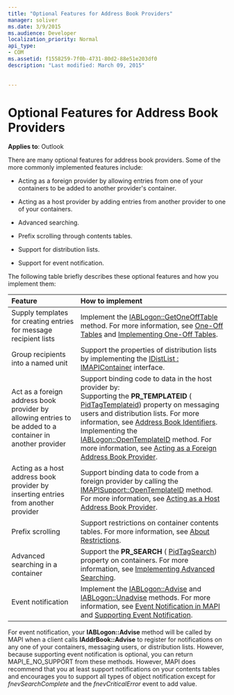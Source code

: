 ```yaml
---
title: "Optional Features for Address Book Providers"
manager: soliver
ms.date: 3/9/2015
ms.audience: Developer
localization_priority: Normal
api_type:
- COM
ms.assetid: f1558259-7f0b-4731-80d2-88e51e203df0
description: "Last modified: March 09, 2015"
 
 
---
```


# Optional Features for Address Book Providers

  
  
**Applies to**: Outlook 
  
There are many optional features for address book providers. Some of the more commonly implemented features include:
  
- Acting as a foreign provider by allowing entries from one of your containers to be added to another provider's container.
    
- Acting as a host provider by adding entries from another provider to one of your containers.
    
- Advanced searching.
    
- Prefix scrolling through contents tables.
    
- Support for distribution lists.
    
- Support for event notification.
    
The following table briefly describes these optional features and how you implement them:
  
|**Feature**|**How to implement**|
|:-----|:-----|
|Supply templates for creating entries for message recipient lists  <br/> |Implement the [IABLogon::GetOneOffTable](iablogon-getoneofftable.md) method. For more information, see [One-Off Tables](one-off-tables.md) and [Implementing One-Off Tables](implementing-one-off-tables.md).  <br/> |
|Group recipients into a named unit  <br/> |Support the properties of distribution lists by implementing the [IDistList : IMAPIContainer](idistlistimapicontainer.md) interface.  <br/> |
|Act as a foreign address book provider by allowing entries to be added to a container in another provider  <br/> | Support binding code to data in the host provider by:  <br/>  Supporting the **PR_TEMPLATEID** ( [PidTagTemplateid](pidtagtemplateid-canonical-property.md)) property on messaging users and distribution lists. For more information, see [Address Book Identifiers](address-book-identifiers.md).  <br/>  Implementing the [IABLogon::OpenTemplateID](iablogon-opentemplateid.md) method. For more information, see [Acting as a Foreign Address Book Provider](acting-as-a-foreign-address-book-provider.md).  <br/> |
|Acting as a host address book provider by inserting entries from another provider  <br/> |Support binding data to code from a foreign provider by calling the [IMAPISupport::OpenTemplateID](imapisupport-opentemplateid.md) method. For more information, see [Acting as a Host Address Book Provider](acting-as-a-host-address-book-provider.md).  <br/> |
|Prefix scrolling  <br/> |Support restrictions on container contents tables. For more information, see [About Restrictions](about-restrictions.md).  <br/> |
|Advanced searching in a container  <br/> |Support the **PR_SEARCH** ( [PidTagSearch](pidtagsearch-canonical-property.md)) property on containers. For more information, see [Implementing Advanced Searching](implementing-advanced-searching.md).  <br/> |
|Event notification  <br/> |Implement the [IABLogon::Advise](iablogon-advise.md) and [IABLogon::Unadvise](iablogon-unadvise.md) methods. For more information, see [Event Notification in MAPI](event-notification-in-mapi.md) and [Supporting Event Notification](supporting-event-notification.md).  <br/> |
   
For event notification, your **IABLogon::Advise** method will be called by MAPI when a client calls **IAddrBook::Advise** to register for notifications on any one of your containers, messaging users, or distribution lists. However, because supporting event notification is optional, you can return MAPI_E_NO_SUPPORT from these methods. However, MAPI does recommend that you at least support notifications on your contents tables and encourages you to support all types of object notification except for  _fnevSearchComplete_ and the  _fnevCriticalError_ event to add value. 
  

